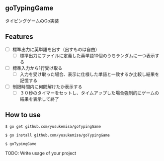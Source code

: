 ## goTypingGame
タイピングゲームのGo実装

## Features
- [ ] 標準出力に英単語を出す（出すものは自由）
  - [ ] 標準出力にファイルに定義した英単語10個のうちランダムに一つ表示する
- [ ] 標準入力から1行受け取る
  - [ ] 入力を受け取った場合、表示に仕様した単語と一致するか比較し結果を記憶する
- [ ] 制限時間内に何問解けたか表示する
  - [ ] ３０秒のタイマーをセットし、タイムアップした場合強制的にゲームの結果を表示して終了

## How to use

```
$ go get github.com/yusukemisa/goTypingGame

$ go install github.com/yusukemisa/goTypingGame

$ goTypingGame
```

TODO: Write usage of your project
